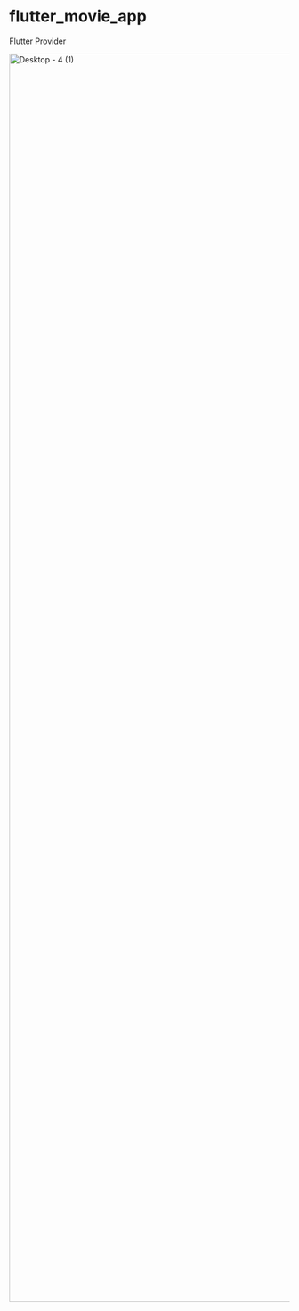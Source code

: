 # flutter_movie_app

Flutter Provider 

<img width="2238" alt="Desktop - 4 (1)" src="https://github.com/user-attachments/assets/507ed668-2cd9-4552-9f6f-4aa404dca56d" />
